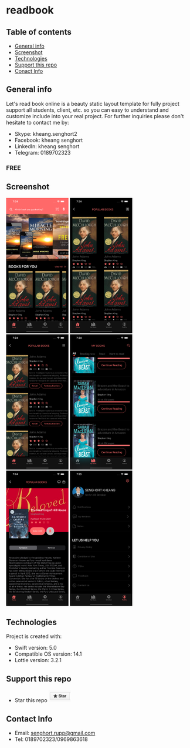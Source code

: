 # readbook

## Table of contents
* [General info](#general-info)
* [Screenshot](#screenshot)
* [Technologies](#technologies)
* [Support this repo](#support-this-repo)
* [Conact Info](#contact-info)


## General info
Let's read book online is a beauty static layout template for fully project support all students, client, etc. so you can easy to understand and customize include into your real project. 
For further inquiries please don't hesitate to contact me by:
* Skype: kheang.senghort2
* Facebook: kheang senghort
* LinkedIn: kheang senghort
* Telegram: 0189702323
### FREE

## Screenshot
<img src="https://github.com/ithemecambo/readbook/blob/main/screenshot/home.png" width="170">   <img src="https://github.com/ithemecambo/readbook/blob/main/screenshot/book-grid.png" width="170">    <img src="https://github.com/ithemecambo/readbook/blob/main/screenshot/book-list.png" width="170">   <img src="https://github.com/ithemecambo/readbook/blob/main/screenshot/my-book.png" width="170">    <img src="https://github.com/ithemecambo/readbook/blob/main/screenshot/book-detail.png" width="170">    <img src="https://github.com/ithemecambo/readbook/blob/main/screenshot/profile.png" width="170">

    
## Technologies
Project is created with:
* Swift version: 5.0
* Compatible OS version: 14.1
* Lottie version: 3.2.1


## Support this repo
* Star this repo <img src="https://github.com/ithemecambo/readbook/blob/main/screenshot/give-star.png" width="60">


## Contact Info
* Email: senghort.rupp@gmail.com
* Tel: 0189702323/0969863618
